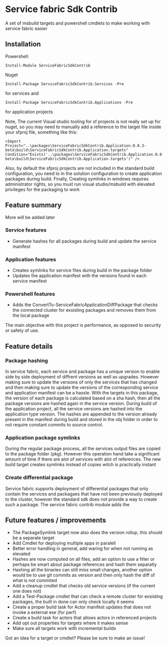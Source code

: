 # Service fabric Sdk Contrib
A set of msbuild targets and powershell cmdlets to make working with service fabric easier


## Installation
Powershell:
    
    Install-Module ServiceFabricSdkContrib

Nuget	

    Install-Package ServiceFabricSdkContrib.Services -Pre 

for services and 

    Install-Package ServiceFabricSdkContrib.Applications -Pre 

for application projects

Note, The current Visual studio tooling for sf projects is not really set up for nuget, so you may need to manually add a reference to the target file inside your sfproj file, something like this:

    <Import Project="..\packages\ServiceFabricSdkContrib.Application.0.0.3-beta\build\ServiceFabricSdkContrib.Application.targets" Condition="Exists('..\packages\ServiceFabricSdkContrib.Application.0.0.3-beta\build\ServiceFabricSdkContrib.Application.targets')" />

Also, by default the sfproj projects are not included in the standard build configuration, you need to in the solution configuration to create application packages during build.
Finally, Creating symlinks in windows requires administrator rights, so you must run visual studio/msbuild with elevated privileges for the packaging to work

## Feature summary

More will be added later

### Service features
* Generate hashes for all packages during build and update the service manifest

### Application features
* Creates symlinks for service files during build in the package folder
* Updates the application manifest with the versions found in each service manifest

### Powershell features
* Adds the ConvertTo-ServiceFabricApplicationDiffPackage that checks the connected cluster for exsisting packages and removes them from the local package
 
The main objective with this project is performance, as opposed to security or safety of use.

## Feature details

### Package hashing

In service fabric, each service and package has a unique version to enable side by side deployment of diffrent versions as well as upgrades. However making sure to update
the versions of only the services that has changed and then making sure to update the versions of the corresponding service and application manifest can be a hassle. With the 
targets in this package, the version of each package is calculated based on a sha hash, then all the package versions are hashed again in the service version. During build of the application project, 
all the service versions are hashed into the application type version. The hashes are appended to the version already present in the manifest during 
build and stored in the obj folder in order to not require constant commits to source control. 

### Application package symlinks

During the regular package process, all the services output files are copied to the package folder (pkg). However this operation hand take a significant amount of time 
if there are alot of services with alot of references. The new build target creates symlinks instead of copies witch is practically instant

### Create differential package

Service fabric supports deployment of differential packages that only contain the services and packagaes that have not been previously deployed to the cluster, however the standard
sdk does not provide a way to create such a package. The service fabric contrib module adds the 


## Future features / improvements

* The PackageSymlink target now also does the version rollup, this should be a separate target
* Add Cmdlet for deploying multiple apps in paralell
* Better error handling in general, add waring for when not running as elevated
* Hashes are now computed on all files, add an option to use a filter or perhaps be smart about package references and hash them separatly 
* Hashing all the binaries can still miss small changes, another option would be to use git commits as version and then only hash the diff of what is not commited
* Add a cleanup cmdlet that checks old service versions (if the current one does not)
* Add a Test-Package cmdlet that can check a remote cluster for exsisting packages, the built in done can only check locally it seems
* Create a proper build task for Actor manifest updates that does not invoke a external exe (for perf)
* Create a build task for actors that allows actors in referenced projects
* Add opt out properties for targets where it makes sense
* Make sure all targets work with incremental builds

Got an idea for a target or cmdlet? Please be sure to make an issue!
